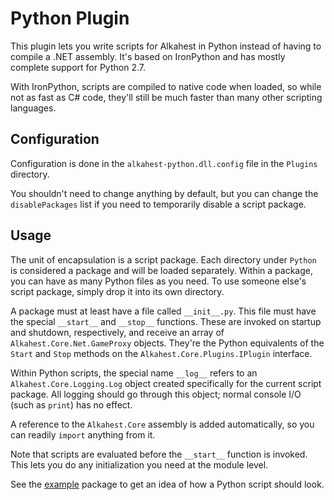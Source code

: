 # Python Plugin

This plugin lets you write scripts for Alkahest in Python instead of having to
compile a .NET assembly. It's based on IronPython and has mostly complete
support for Python 2.7.

With IronPython, scripts are compiled to native code when loaded, so while not
as fast as C# code, they'll still be much faster than many other scripting
languages.

## Configuration

Configuration is done in the `alkahest-python.dll.config` file in the `Plugins`
directory.

You shouldn't need to change anything by default, but you can change the
`disablePackages` list if you need to temporarily disable a script package.

## Usage

The unit of encapsulation is a script package. Each directory under `Python` is
considered a package and will be loaded separately. Within a package, you can
have as many Python files as you need. To use someone else's script package,
simply drop it into its own directory.

A package must at least have a file called `__init__.py`. This file must have
the special `__start__` and `__stop__` functions. These are invoked on startup
and shutdown, respectively, and receive an array of
`Alkahest.Core.Net.GameProxy` objects. They're the Python equivalents of the
`Start` and `Stop` methods on the `Alkahest.Core.Plugins.IPlugin` interface.

Within Python scripts, the special name `__log__` refers to an
`Alkahest.Core.Logging.Log` object created specifically for the current script
package. All logging should go through this object; normal console I/O (such as
`print`) has no effect.

A reference to the `Alkahest.Core` assembly is added automatically, so you can
readily `import` anything from it.

Note that scripts are evaluated before the `__start__` function is invoked. This
lets you do any initialization you need at the module level.

See the [example](Python/example) package to get an idea of how a Python script
should look.
